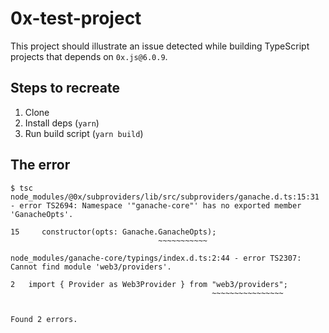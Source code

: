# 0x-test-project

This project should illustrate an issue detected while building TypeScript projects
that depends on `0x.js@6.0.9`.

## Steps to recreate

1. Clone
1. Install deps (`yarn`)
1. Run build script (`yarn build`)

## The error

```
$ tsc
node_modules/@0x/subproviders/lib/src/subproviders/ganache.d.ts:15:31 - error TS2694: Namespace '"ganache-core"' has no exported member 'GanacheOpts'.

15     constructor(opts: Ganache.GanacheOpts);
                                 ~~~~~~~~~~~

node_modules/ganache-core/typings/index.d.ts:2:44 - error TS2307: Cannot find module 'web3/providers'.

2   import { Provider as Web3Provider } from "web3/providers";
                                             ~~~~~~~~~~~~~~~~


Found 2 errors.
```
